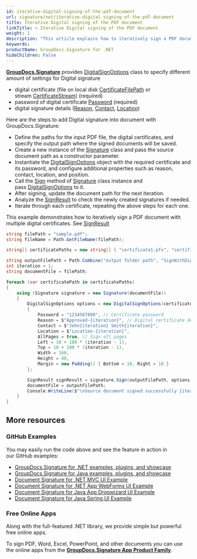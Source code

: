 ```yaml
---
id: iterative-digital-signing-of-the-pdf-document
url: signature/net/iterative-digital-signing-of-the-pdf-document
title: Iterative Digital signing of the PDF document
linkTitle: ✎ Iterative Digital signing of the PDF document
weight: 1
description: "This article explains how to iteratively sign a PDF document with multiple digital certificates using advanced options with GroupDocs.Signature API."
keywords: 
productName: GroupDocs.Signature for .NET
hideChildren: False
---
```

[**GroupDocs.Signature**](https://products.groupdocs.com/signature/net) provides [DigitalSignOptions](https://reference.groupdocs.com/signature/net/groupdocs.signature.options/digitalsignoptions/) class to specify different amount of settings for Digital signature

* digital certificate (file on local disk [CertificateFilePath](https://reference.groupdocs.com/signature/net/groupdocs.signature.options/digitalsignoptions/certificatefilepath/) or stream [CertificateStream](https://reference.groupdocs.com/signature/net/groupdocs.signature.options/digitalsignoptions/certificatestream/)) (required)
* password of digital certificate [Password](https://reference.groupdocs.com/signature/net/groupdocs.signature.options/digitalsignoptions/password/) (required)
* digital signature details ([Reason](https://reference.groupdocs.com/signature/net/groupdocs.signature.options/digitalsignoptions/reason/), [Contact](https://reference.groupdocs.com/signature/net/groupdocs.signature.options/digitalsignoptions/contact/), [Location](https://reference.groupdocs.com/signature/net/groupdocs.signature.options/digitalsignoptions/location/))

Here are the steps to add Digital signature into document with GroupDocs.Signature:

* Define the paths for the input PDF file, the digital certificates, and specify the output path where the signed documents will be saved.
* Create a new instance of the [Signature](https://reference.groupdocs.com/signature/net/groupdocs.signature/signature) class and pass the source document path as a constructor parameter.
* Instantiate the [DigitalSignOptions](https://reference.groupdocs.com/signature/net/groupdocs.signature.options/digitalsignoptions/) object with the required certificate and its password, and configure additional properties such as reason, contact, location, and position.
* Call the [Sign](https://reference.groupdocs.com/signature/net/groupdocs.signature/signature/sign/) method of [Signature](https://reference.groupdocs.com/signature/net/groupdocs.signature/signature) class instance and pass [DigitalSignOptions](https://reference.groupdocs.com/signature/net/groupdocs.signature.options/digitalsignoptions/) to it.
* After signing, update the document path for the next iteration.
* Analyze the [SignResult](https://reference.groupdocs.com/signature/net/groupdocs.signature.domain/signresult) to check the newly created signatures if needed.
* Iterate through each certificate, repeating the above steps for each one.

This example demonstrates how to iteratively sign a PDF document with multiple digital certificates. See [SignResult](https://reference.groupdocs.com/signature/net/groupdocs.signature.domain/signresult)

```csharp
string filePath = "sample.pdf";
string fileName = Path.GetFileName(filePath);

string[] certificatePaths = new string[] { "certificate1.pfx", "certificate2.pfx" };

string outputFilePath = Path.Combine("output folder path", "SignWithDigitalIterative", fileName);
int iteration = 1;
string documentFile = filePath;

foreach (var certificatePath in certificatePaths)
{
    using (Signature signature = new Signature(documentFile))
    {
        DigitalSignOptions options = new DigitalSignOptions(certificatePath)
        {
            Password = "1234567890", // Certificate password
            Reason = $"Approved-{iteration}", // Digital certificate details
            Contact = $"John{iteration} Smith{iteration}",
            Location = $"Location-{iteration}",
            AllPages = true, // Sign all pages
            Left = 10 + 100 * (iteration - 1),
            Top = 10 + 100 * (iteration - 1),
            Width = 160,
            Height = 80,
            Margin = new Padding() { Bottom = 10, Right = 10 }
        };

        SignResult signResult = signature.Sign(outputFilePath, options);
        documentFile = outputFilePath;
        Console.WriteLine($"\nSource document signed successfully {iteration++}-time with {signResult.Succeeded.Count} signature(s).\nFile saved at {outputFilePath}.");
    }
}
```

## More resources

### GitHub Examples

You may easily run the code above and see the feature in action in our GitHub examples:

* [GroupDocs.Signature for .NET examples, plugins, and showcase](https://github.com/groupdocs-signature/GroupDocs.Signature-for-.NET)
* [GroupDocs.Signature for Java examples, plugins, and showcase](https://github.com/groupdocs-signature/GroupDocs.Signature-for-Java)
* [Document Signature for .NET MVC UI Example](https://github.com/groupdocs-signature/GroupDocs.Signature-for-.NET-MVC)
* [Document Signature for .NET App WebForms UI Example](https://github.com/groupdocs-signature/GroupDocs.Signature-for-.NET-WebForms)
* [Document Signature for Java App Dropwizard UI Example](https://github.com/groupdocs-signature/GroupDocs.Signature-for-Java-Dropwizard)
* [Document Signature for Java Spring UI Example](https://github.com/groupdocs-signature/GroupDocs.Signature-for-Java-Spring)

### Free Online Apps

Along with the full-featured .NET library, we provide simple but powerful free online apps.

To sign PDF, Word, Excel, PowerPoint, and other documents you can use the online apps from the **[GroupDocs.Signature App Product Family](https://products.groupdocs.app/signature/family)**.
